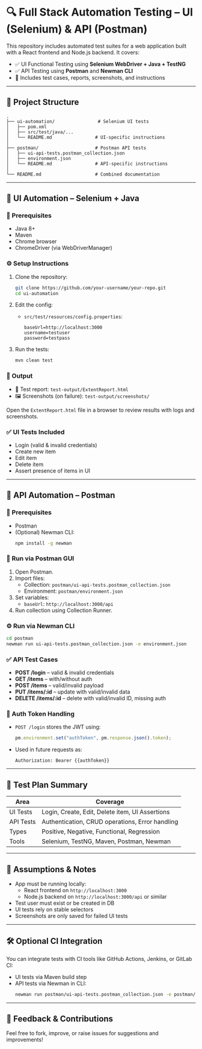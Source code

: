 # 🔍 Full Stack Automation Testing – UI (Selenium) & API (Postman)

This repository includes automated test suites for a web application built with a React frontend and Node.js backend. It covers:

- ✅ UI Functional Testing using **Selenium WebDriver + Java + TestNG**
- ✅ API Testing using **Postman** and **Newman CLI**
- 📄 Includes test cases, reports, screenshots, and instructions

---

## 📁 Project Structure

```
.
├── ui-automation/                # Selenium UI tests
│   ├── pom.xml
│   ├── src/test/java/...
│   └── README.md                # UI-specific instructions
│
├── postman/                     # Postman API tests
│   ├── ui-api-tests.postman_collection.json
│   ├── environment.json
│   └── README.md                # API-specific instructions
│
└── README.md                    # Combined documentation
```

---

## 🧪 UI Automation – Selenium + Java

### 📌 Prerequisites

- Java 8+
- Maven
- Chrome browser
- ChromeDriver (via WebDriverManager)

### ⚙️ Setup Instructions

1. Clone the repository:
   ```bash
   git clone https://github.com/your-username/your-repo.git
   cd ui-automation
   ```

2. Edit the config:
   - `src/test/resources/config.properties`:
     ```properties
     baseUrl=http://localhost:3000
     username=testuser
     password=testpass
     ```

3. Run the tests:
   ```bash
   mvn clean test
   ```

### 📂 Output

- 📄 Test report: `test-output/ExtentReport.html`
- 🖼️ Screenshots (on failure): `test-output/screenshots/`

Open the `ExtentReport.html` file in a browser to review results with logs and screenshots.

### ✅ UI Tests Included

- Login (valid & invalid credentials)
- Create new item
- Edit item
- Delete item
- Assert presence of items in UI

---

## 🔗 API Automation – Postman

### 📌 Prerequisites

- Postman
- (Optional) Newman CLI:
  ```bash
  npm install -g newman
  ```

### 🚀 Run via Postman GUI

1. Open Postman.
2. Import files:
   - Collection: `postman/ui-api-tests.postman_collection.json`
   - Environment: `postman/environment.json`
3. Set variables:
   - `baseUrl`: `http://localhost:3000/api`
4. Run collection using Collection Runner.

### ⚙️ Run via Newman CLI

```bash
cd postman
newman run ui-api-tests.postman_collection.json -e environment.json
```

### ✅ API Test Cases

- **POST /login** – valid & invalid credentials
- **GET /items** – with/without auth
- **POST /items** – valid/invalid payload
- **PUT /items/:id** – update with valid/invalid data
- **DELETE /items/:id** – delete with valid/invalid ID, missing auth

### 🔐 Auth Token Handling

- `POST /login` stores the JWT using:
  ```js
  pm.environment.set("authToken", pm.response.json().token);
  ```
- Used in future requests as:
  ```
  Authorization: Bearer {{authToken}}
  ```

---

## 📄 Test Plan Summary

| Area       | Coverage                                          |
|------------|---------------------------------------------------|
| UI Tests   | Login, Create, Edit, Delete item, UI Assertions   |
| API Tests  | Authentication, CRUD operations, Error handling   |
| Types      | Positive, Negative, Functional, Regression        |
| Tools      | Selenium, TestNG, Maven, Postman, Newman          |

---

## 🧱 Assumptions & Notes

- App must be running locally:
  - React frontend on `http://localhost:3000`
  - Node.js backend on `http://localhost:3000/api` or similar
- Test user must exist or be created in DB
- UI tests rely on stable selectors
- Screenshots are only saved for failed UI tests

---

## 🛠️ Optional CI Integration

You can integrate tests with CI tools like GitHub Actions, Jenkins, or GitLab CI:

- UI tests via Maven build step
- API tests via Newman in CLI:
  ```bash
  newman run postman/ui-api-tests.postman_collection.json -e postman/environment.json
  ```

---

## 📨 Feedback & Contributions

Feel free to fork, improve, or raise issues for suggestions and improvements!